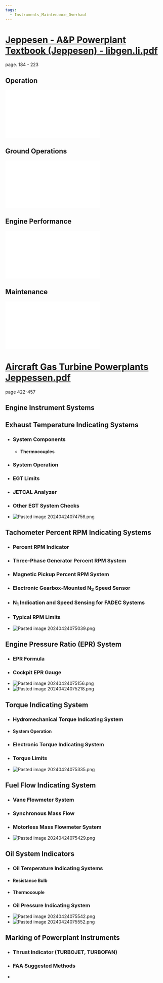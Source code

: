 ```yaml
---
tags:
  - Instruments_Maintenance_Overhaul
---
```

# [Jeppesen - A&P Powerplant Textbook (Jeppesen) - libgen.li.pdf](./Engineering%20Concepts%20&%20Subjects/Powerplant/References/Jeppesen%20-%20A&P%20Powerplant%20Textbook%20(Jeppesen)%20-%20libgen.li.pdf)
page. 184 - 223
## Operation
![Jet Engine Operation](./Jet%20Engine%20Operation.md)
## Ground Operations
![Jet Engine Ground Operations](./Jet%20Engine%20Ground%20Operations.md)
## Engine Performance
![Jet Engine Performance](./Jet%20Engine%20Performance.md)

## Maintenance
![Jet Engine Maintenance](./Jet%20Engine%20Maintenance.md)



# [Aircraft Gas Turbine Powerplants Jeppessen.pdf](./Engineering%20Concepts%20&%20Subjects/Powerplant/References/Aircraft%20Gas%20Turbine%20Powerplants%20Jeppessen.pdf)
page 422-457

## Engine Instrument Systems
## Exhaust Temperature Indicating Systems
- ### System Components
	- #### Thermocouples 
- ### System Operation 
- ### EGT Limits
- ### JETCAL Analyzer
- ### Other EGT System Checks
- ![Pasted image 20240424074756.png](./Engineering%20Concepts%20&%20Subjects/Powerplant/Jet%20Engine/Instruments,%20Maintenance,%20&%20Overhaul/Pasted%20image%2020240424074756.png)
## Tachometer Percent RPM Indicating Systems
- ### Percent RPM Indicator
- ### Three-Phase Generator Percent RPM System
- ### Magnetic Pickup Percent RPM System
- ### Electronic Gearbox-Mounted N<sub>2</sub> Speed Sensor
- ### N<sub>1</sub> Indication and Speed Sensing for FADEC Systems
- ### Typical RPM Limits
- ![Pasted image 20240424075039.png](./Engineering%20Concepts%20&%20Subjects/Powerplant/Jet%20Engine/Instruments,%20Maintenance,%20&%20Overhaul/Pasted%20image%2020240424075039.png)
## Engine Pressure Ratio (EPR) System
- ### EPR Formula
- ### Cockpit EPR Gauge 
- ![Pasted image 20240424075156.png](./Engineering%20Concepts%20&%20Subjects/Powerplant/Jet%20Engine/Instruments,%20Maintenance,%20&%20Overhaul/Pasted%20image%2020240424075156.png)
- ![Pasted image 20240424075218.png](./Engineering%20Concepts%20&%20Subjects/Powerplant/Jet%20Engine/Instruments,%20Maintenance,%20&%20Overhaul/Pasted%20image%2020240424075218.png)
## Torque Indicating System
- ### Hydromechanical Torque Indicating System
- #### System Operation
- ### Electronic Torque Indicating System
- ### Torque Limits
- ![Pasted image 20240424075335.png](./Engineering%20Concepts%20&%20Subjects/Powerplant/Jet%20Engine/Instruments,%20Maintenance,%20&%20Overhaul/Pasted%20image%2020240424075335.png)
## Fuel Flow Indicating System
- ### Vane Flowmeter System
- ### Synchronous Mass Flow 
- ### Motorless Mass Flowmeter System
- ![Pasted image 20240424075429.png](./Engineering%20Concepts%20&%20Subjects/Powerplant/Jet%20Engine/Instruments,%20Maintenance,%20&%20Overhaul/Pasted%20image%2020240424075429.png)
## Oil System Indicators
- ### Oil Temperature Indicating Systems
- #### Resistance Bulb
- #### Thermocouple
- ### Oil Pressure Indicating System
- ![Pasted image 20240424075542.png](./Engineering%20Concepts%20&%20Subjects/Powerplant/Jet%20Engine/Instruments,%20Maintenance,%20&%20Overhaul/Pasted%20image%2020240424075542.png)
- ![Pasted image 20240424075552.png](./Engineering%20Concepts%20&%20Subjects/Powerplant/Jet%20Engine/Instruments,%20Maintenance,%20&%20Overhaul/Pasted%20image%2020240424075552.png)
## Marking of Powerplant Instruments
- ### Thrust Indicator (TURBOJET, TURBOFAN)
- ### FAA Suggested Methods
- 